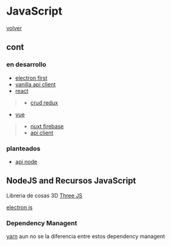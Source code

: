 # JavaScript

[volver](../README.md)

## cont

### en desarrollo

- [electron first](./electron-first/README.md)
- [vanilla api client](./js-vanilla-api-client/README.md)
- [react](./React/readme.md)
>
> - [crud redux](./React/react-crud-redux/README.md)
>
- [vue](./Vue/readme.md)
>
> - [nuxt firebase](./Vue/nuxt-firebase/README.md)
> - [api client](./Vue/vue-api-client/README.md)

### planteados

- [api node](./api-node-js/README.md)

## NodeJS and Recursos JavaScript

Libreria de cosas 3D [Three JS](https://threejs.org/)

[electron js](https://www.electronjs.org/es/)

### Dependency Managent

[yarn](https://classic.yarnpkg.com/en/) aun no se la diferencia entre estos dependency managent
